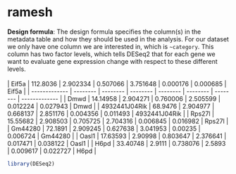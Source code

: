 # ramesh
**Design formula**: The design formula specifies the column(s) in the metadata table and how they should be used in the analysis. For our dataset we only have one column we are interested in, which is `~category`. This column has two factor levels, which tells DESeq2 that for each gene we want to evaluate gene expression change with respect to these different levels. <br><br>
| Eif5a         | 112.8036 | 2.902334 | 0.507066 | 3.751648 | 0.000176 | 0.000685 | Eif5a         |
| ------------- | -------- | -------- | -------- | -------- | -------- | -------- | ------------- |
| Dmwd          | 14.14958 | 2.904271 | 0.760006 | 2.505599 | 0.012224 | 0.027943 | Dmwd          |
| 4932441J04Rik | 68.9476  | 2.904977 | 0.668137 | 2.851176 | 0.004356 | 0.011493 | 4932441J04Rik |
| Rps27l        | 15.55682 | 2.908503 | 0.705725 | 2.704316 | 0.006845 | 0.016982 | Rps27l        |
| Gm44280       | 72.1891  | 2.909245 | 0.627638 | 3.041953 | 0.00235  | 0.006724 | Gm44280       |
| Oasl1         | 17.63593 | 2.90998  | 0.803647 | 2.376641 | 0.017471 | 0.038122 | Oasl1         |
| H6pd          | 33.40748 | 2.9111   | 0.738076 | 2.5893   | 0.009617 | 0.022727 | H6pd          |


```r
library(DESeq2)
```
